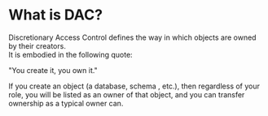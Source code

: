 # What is DAC?

Discretionary Access Control defines the way in which objects are owned by their creators.  
It is embodied in the following quote:  

"You create it, you own it."  

If you create an object (a database, schema , etc.), then regardless of your role, you will be listed as an owner
of that object, and you can transfer ownership as a typical owner can. 